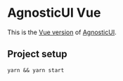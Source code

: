 # AgnosticUI Vue

This is the [Vue version](https://github.com/AgnosticUI/agnosticui/tree/master/agnosticui-vue) of [AgnosticUI](https://github.com/AgnosticUI/agnosticui).



## Project setup
```
yarn && yarn start 
```